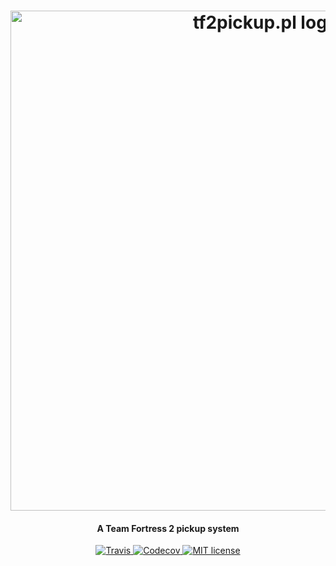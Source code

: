 <h1 align="center">
  <a href="https://tf2pickup.pl">
    <img src="https://raw.githubusercontent.com/tf2pickup-pl/client/master/images/logo-gh.png" alt="tf2pickup.pl logo" width="800">
  </a>
</h1>

<h4 align="center">A Team Fortress 2 pickup system</h4>

<p align="center">
  <a href="https://travis-ci.org/tf2pickup-pl/client">
    <img src="https://travis-ci.org/tf2pickup-pl/client.svg?branch=master" alt="Travis">
  </a>

  <a href="https://codecov.io/gh/tf2pickup-pl/client">
    <img src="https://codecov.io/gh/tf2pickup-pl/client/branch/master/graph/badge.svg" alt="Codecov">
  </a>

  <a href="https://opensource.org/licenses/MIT">
    <img src="https://img.shields.io/badge/License-MIT-yellow.svg" alt="MIT license">
  </a>
</p>

